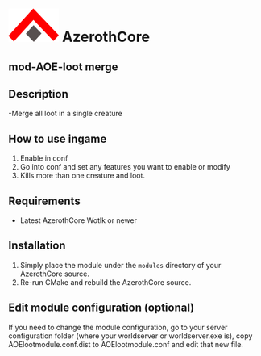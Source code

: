 # ![logo](https://raw.githubusercontent.com/azerothcore/azerothcore.github.io/master/images/logo-github.png) AzerothCore

## mod-AOE-loot merge

## Description

-Merge all loot in a single creature

## How to use ingame

1. Enable in conf
2. Go into conf and set any features you want to enable or modify
3. Kills more than one creature and loot.

## Requirements

- Latest AzerothCore Wotlk or newer

## Installation

1. Simply place the module under the `modules` directory of your AzerothCore source. 
2. Re-run CMake and rebuild the AzerothCore source.
## Edit module configuration (optional)

If you need to change the module configuration, go to your server configuration folder (where your worldserver or worldserver.exe is), copy AOElootmodule.conf.dist to AOElootmodule.conf and edit that new file.
